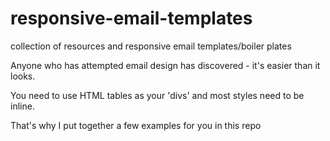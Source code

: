 # responsive-email-templates
collection of resources and responsive email templates/boiler plates

Anyone who has attempted email design has discovered - it's easier than it looks.

You need to use HTML tables as your 'divs' and most styles need to be inline. 

That's why I put together a few examples for you in this repo
